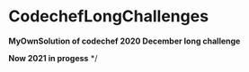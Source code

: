 # CodechefLongChallenges
**MyOwnSolution of codechef 2020 December long challenge**

**Now 2021 in progess** */
